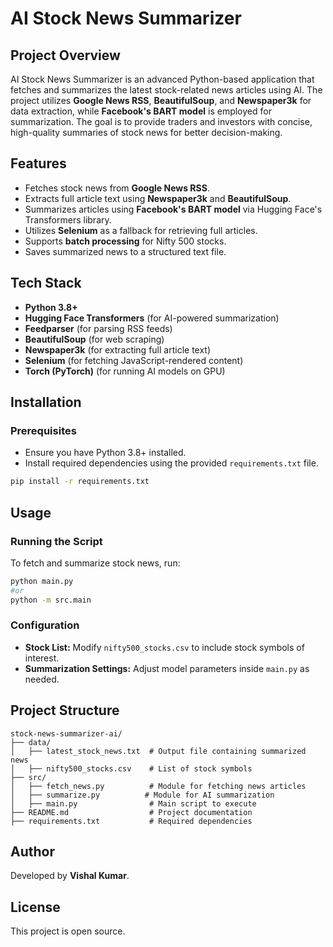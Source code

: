 # AI Stock News Summarizer

## Project Overview
AI Stock News Summarizer is an advanced Python-based application that fetches and summarizes the latest stock-related news articles using AI. The project utilizes **Google News RSS**, **BeautifulSoup**, and **Newspaper3k** for data extraction, while **Facebook's BART model** is employed for summarization. The goal is to provide traders and investors with concise, high-quality summaries of stock news for better decision-making.

## Features
- Fetches stock news from **Google News RSS**.
- Extracts full article text using **Newspaper3k** and **BeautifulSoup**.
- Summarizes articles using **Facebook's BART model** via Hugging Face's Transformers library.
- Utilizes **Selenium** as a fallback for retrieving full articles.
- Supports **batch processing** for Nifty 500 stocks.
- Saves summarized news to a structured text file.

## Tech Stack
- **Python 3.8+**
- **Hugging Face Transformers** (for AI-powered summarization)
- **Feedparser** (for parsing RSS feeds)
- **BeautifulSoup** (for web scraping)
- **Newspaper3k** (for extracting full article text)
- **Selenium** (for fetching JavaScript-rendered content)
- **Torch (PyTorch)** (for running AI models on GPU)

## Installation
### Prerequisites
- Ensure you have Python 3.8+ installed.
- Install required dependencies using the provided `requirements.txt` file.

```sh
pip install -r requirements.txt
```

## Usage
### Running the Script
To fetch and summarize stock news, run:

```sh
python main.py
#or
python -m src.main
```

### Configuration
- **Stock List:** Modify `nifty500_stocks.csv` to include stock symbols of interest.
- **Summarization Settings:** Adjust model parameters inside `main.py` as needed.

## Project Structure
```
stock-news-summarizer-ai/
├── data/
│   ├── latest_stock_news.txt  # Output file containing summarized news
│   ├── nifty500_stocks.csv    # List of stock symbols
├── src/
│   ├── fetch_news.py          # Module for fetching news articles
│   ├── summarize.py          # Module for AI summarization
│   ├── main.py                # Main script to execute
├── README.md                  # Project documentation
├── requirements.txt           # Required dependencies
```

## Author
Developed by **Vishal Kumar**.

## License
This project is open source.

